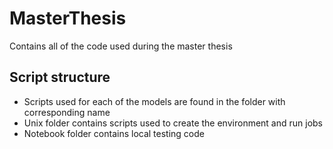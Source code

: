 # MasterThesis
Contains all of the code used during the master thesis

## Script structure
- Scripts used for each of the models are found in the folder with corresponding name
- Unix folder contains scripts used to create the environment and run jobs
- Notebook folder contains local testing code
